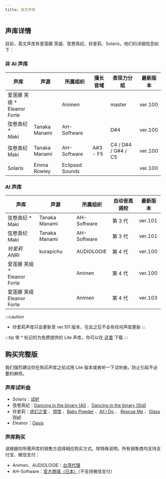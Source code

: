 ```yaml
---
title: 英文声库
---
```


## 声库详情

目前，英文声库有爱莲娜 芙缇、弦卷真纪、铃爱莉、Solaris，他们的详细信息如下：

### 非 AI 声库

| 声库 | 声源 | 所属组织 | 擅长音域 | 表现力分组 | 最新版本 |
| --- | --- | --- | --- | --- | --- |
| 爱莲娜 芙缇 * <br/> Eleanor Forte | | Animen |  | master | ver.100 |
| 弦卷真纪 * <br/> Maki | Tanaka Manami | AH-Software |  | D#4 | ver.100 |
| 弦卷真纪 <br/> Maki | Tanaka Manami | AH-Software | A#3 - F5 | C4 / D#4 / G#4 / C5 | ver.100 |
| Solaris | Emma Rowley | Eclipsed Sounds |  |  | ver.100 |

### AI 声库

| 声库 | 声源 | 所属组织 | 自动音高调校 | 最新版本 |
| --- | --- | --- | --- | --- |
| 弦卷真纪 * <br/> Maki | Tanaka Manami | AH-Software | 第 3 代 | ver.101 |
| 弦卷真纪 <br/> Maki | Tanaka Manami | AH-Software | 第 3 代 | ver.101 |
| *铃爱莉 <br/> ANRI* | kurapichu | AUDIOLOGIE | 第 4 代 | ver.100 |
| 爱莲娜 芙缇 * <br/> Eleanor Forte |  | Animen | 第 4 代 | ver.100 |
| 爱莲娜 芙缇 <br/> Eleanor Forte |  | Animen | 第 4 代 | ver.103 |

:::caution
* 铃爱莉声库只会更新至 ver.101 版本，在此之后不会有任何声库更新
:::

:::tip
带 * 标记的为免费提供的 Lite 声库，你可以在 [这里](../../download/voice.md) 下载
:::

## 购买完整版

我们强烈建议你在购买声库之前试用 Lite 版本或者听一下试听曲，防止引起不必要的麻烦。

### 声库试听曲

 * Solaris：[试听](https://www.bilibili.com/video/BV1X541137s8/)
 * 弦卷真纪：[Dancing in the binary (AI)](https://www.bilibili.com/video/BV1wX4y1w7y8) 、[Dancing in the binary (Std)](https://www.bilibili.com/video/BV1Lg411u7qG)
 * 铃爱莉：[虚幻之爱](https://www.bilibili.com/video/BV1CQ4y1B7P8) 、[领悟](https://www.bilibili.com/video/BV1534y1U7sj) 、[Baby Powder](https://www.bilibili.com/video/BV1NU4y1g7UL) 、[All I Do](https://www.bilibili.com/video/BV1z44y1e7fm) 、 [Rescue Me](https://www.bilibili.com/video/BV12Y411x75n) 、[Glass Wall](https://www.bilibili.com/video/BV1Sb4y1t7or)
 * Eleanor：[Oasis](https://www.bilibili.com/video/BV1Lq4y137pP)

### 声库购买

请根据你所需声库的销售方选择相应购买方式。除特殊说明，所有销售商均支持支付宝、微信支付：

  * Animen、AUDIOLOGIE：[台湾代理](https://www.anicute.com/)
  * AH-Software：[官方商城（日本）](https://www.ah-soft.com/product/series.html#synth-v)（不支持微信支付）
